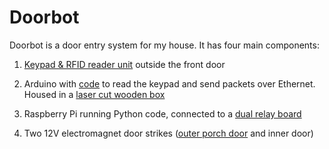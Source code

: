# Doorbot

Doorbot is a door entry system for my house. It has four main components:

1. [Keypad & RFID reader unit](https://github.com/paulfurley/doorbot/blob/master/hardware/keypad) outside the front door

2. Arduino with [code](https://github.com/paulfurley/doorbot/blob/master/arduino/doorbot) to read the keypad and send packets over Ethernet. Housed in a [laser cut wooden box](https://github.com/paulfurley/doorbot/blob/master/hardware/casing)

3. Raspberry Pi running Python code, connected to a [dual relay board](https://www.amazon.co.uk/dp/B009P04ZKC/)

4. Two 12V electromagnet door strikes ([outer porch door](https://www.locksonline.co.uk/UPVC-Electronic-Locking/uPVC-Door-Electric-Strike-Release.html) and inner door)
